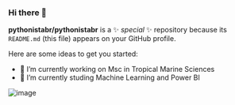 ### Hi there 👋


**pythonistabr/pythonistabr** is a ✨ _special_ ✨ repository because its `README.md` (this file) appears on your GitHub profile.

Here are some ideas to get you started:

- 🔭 I’m currently working on Msc in Tropical Marine Sciences
- 🌱 I’m currently studing Machine Learning and Power BI

![image](https://user-images.githubusercontent.com/80839383/160138123-e3d4f23c-ffac-4045-8196-85358e6eae81.png)

